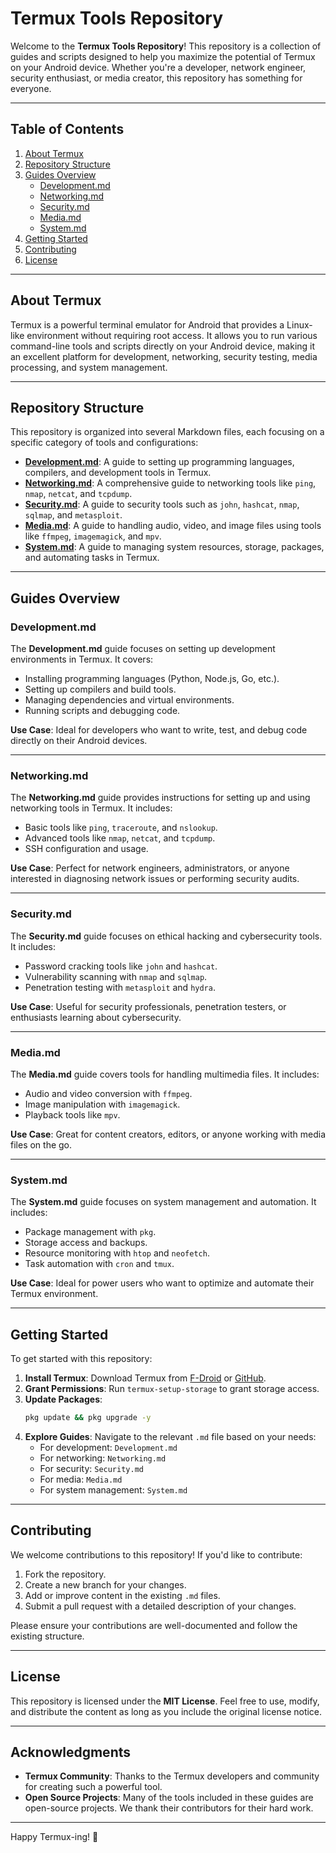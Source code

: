 # Termux Tools Repository

Welcome to the **Termux Tools Repository**! This repository is a collection of guides and scripts designed to help you maximize the potential of Termux on your Android device. Whether you're a developer, network engineer, security enthusiast, or media creator, this repository has something for everyone.

---

## Table of Contents

1. [About Termux](#about-termux)
2. [Repository Structure](#repository-structure)
3. [Guides Overview](#guides-overview)
   - [Development.md](#developmentmd)
   - [Networking.md](#networkingmd)
   - [Security.md](#securitymd)
   - [Media.md](#mediamd)
   - [System.md](#systemmd)
4. [Getting Started](#getting-started)
5. [Contributing](#contributing)
6. [License](#license)

---

## About Termux

Termux is a powerful terminal emulator for Android that provides a Linux-like environment without requiring root access. It allows you to run various command-line tools and scripts directly on your Android device, making it an excellent platform for development, networking, security testing, media processing, and system management.

---

## Repository Structure

This repository is organized into several Markdown files, each focusing on a specific category of tools and configurations:

- [**Development.md**](Development.md): A guide to setting up programming languages, compilers, and development tools in Termux.
- [**Networking.md**](Networking.md): A comprehensive guide to networking tools like `ping`, `nmap`, `netcat`, and `tcpdump`.
- [**Security.md**](Security.md): A guide to security tools such as `john`, `hashcat`, `nmap`, `sqlmap`, and `metasploit`.
- [**Media.md**](Media.md): A guide to handling audio, video, and image files using tools like `ffmpeg`, `imagemagick`, and `mpv`.
- [**System.md**](System.md): A guide to managing system resources, storage, packages, and automating tasks in Termux.

---

## Guides Overview

### Development.md

The **Development.md** guide focuses on setting up development environments in Termux. It covers:

- Installing programming languages (Python, Node.js, Go, etc.).
- Setting up compilers and build tools.
- Managing dependencies and virtual environments.
- Running scripts and debugging code.

**Use Case**: Ideal for developers who want to write, test, and debug code directly on their Android devices.

---

### Networking.md

The **Networking.md** guide provides instructions for setting up and using networking tools in Termux. It includes:

- Basic tools like `ping`, `traceroute`, and `nslookup`.
- Advanced tools like `nmap`, `netcat`, and `tcpdump`.
- SSH configuration and usage.

**Use Case**: Perfect for network engineers, administrators, or anyone interested in diagnosing network issues or performing security audits.

---

### Security.md

The **Security.md** guide focuses on ethical hacking and cybersecurity tools. It includes:

- Password cracking tools like `john` and `hashcat`.
- Vulnerability scanning with `nmap` and `sqlmap`.
- Penetration testing with `metasploit` and `hydra`.

**Use Case**: Useful for security professionals, penetration testers, or enthusiasts learning about cybersecurity.

---

### Media.md

The **Media.md** guide covers tools for handling multimedia files. It includes:

- Audio and video conversion with `ffmpeg`.
- Image manipulation with `imagemagick`.
- Playback tools like `mpv`.

**Use Case**: Great for content creators, editors, or anyone working with media files on the go.

---

### System.md

The **System.md** guide focuses on system management and automation. It includes:

- Package management with `pkg`.
- Storage access and backups.
- Resource monitoring with `htop` and `neofetch`.
- Task automation with `cron` and `tmux`.

**Use Case**: Ideal for power users who want to optimize and automate their Termux environment.

---

## Getting Started

To get started with this repository:

1. **Install Termux**: Download Termux from [F-Droid](https://f-droid.org/en/packages/com.termux/) or [GitHub](https://github.com/termux/termux-app).
2. **Grant Permissions**: Run `termux-setup-storage` to grant storage access.
3. **Update Packages**:
   ```bash
   pkg update && pkg upgrade -y
   ```
4. **Explore Guides**: Navigate to the relevant `.md` file based on your needs:
   - For development: `Development.md`
   - For networking: `Networking.md`
   - For security: `Security.md`
   - For media: `Media.md`
   - For system management: `System.md`

---

## Contributing

We welcome contributions to this repository! If you'd like to contribute:

1. Fork the repository.
2. Create a new branch for your changes.
3. Add or improve content in the existing `.md` files.
4. Submit a pull request with a detailed description of your changes.

Please ensure your contributions are well-documented and follow the existing structure.

---

## License

This repository is licensed under the **MIT License**. Feel free to use, modify, and distribute the content as long as you include the original license notice.

---

## Acknowledgments

- **Termux Community**: Thanks to the Termux developers and community for creating such a powerful tool.
- **Open Source Projects**: Many of the tools included in these guides are open-source projects. We thank their contributors for their hard work.

---

Happy Termux-ing! 🚀
